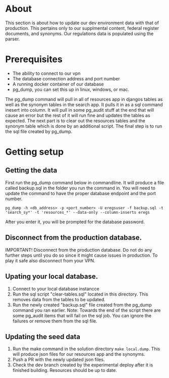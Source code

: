 # About

This section is about how to update our dev environment data with that of production.  This pertains only to our supplmental content, federal register documents, and synonyms.  Our regulations data is populated using the parser.

# Prerequisites

-   The ability to connect to our vpn
-   The database connection address and port number
-   A running docker container of our database
-   pg_dump, you can set this up in linux, windows, or mac.

The pg_dump command will pull in all of resources app in djangos tables as well as the synonym tables in the search app.  It pulls it in as a sql command inesert into column.  It will pull in some pg_audit stuff at the end that will cause an error but the rest of it will run fine and updates the tables as expected.  The next part is to clear out the resources tables and the synonym table which is done by an additional script.  The final step is to run the sql file created by pg_dump.

# Getting setup

## Getting the data
First run the pg_dump command below in commandline.  It will produce a file called backup.sql in the folder you run the command in.  You will need to update the command to have the proper database endpoint and the port number.

```
pg_dump -h <db_address> -p <port_number> -U eregsuser -f backup.sql -t 'search_sy*' -t 'resources_*' --data-only --column-inserts eregs
```

After you enter it, you will be prompted for the database password.

## Disconnect from the production database.

IMPORTANT! Disconnect from the production database.  Do not do any further steps until you do so since it might cause issues in production.  To play it safe also disconnect from your VPN.

## Upating your local database.

1. Connect to your local database instancce
2. Run the sql script "clear-tables.sql" located in this directory.  This removes data from the tables to be updated.
3. Run the newly created "backup.sql" file created from the pg_dump command you ran earlier. Note: Towards the end of the script there are some pg_audit items that will fail on the sql job.  You can ignore the failures or remove them from the sql file.

## Updating the seed data

1. Run the make command in the solution directory ```make local.dump```.  This will produce json files for our resources app and the synonyms.
2. Push a PR with the newly updated json files.
3. Check the dev branch created by the experimental deploy after it is finished building.  Resources should be up to date.
